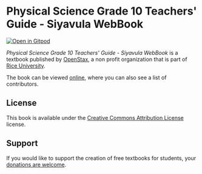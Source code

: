 # Physical Science Grade 10 Teachers' Guide - Siyavula WebBook

[![Open in Gitpod](https://gitpod.io/button/open-in-gitpod.svg)](https://gitpod.io/from-referrer/)

_Physical Science Grade 10 Teachers' Guide - Siyavula WebBook_ is a textbook published by [OpenStax](https://openstax.org/), a non profit organization that is part of [Rice University](https://www.rice.edu/).

The book can be viewed [online](https://github.com/cnx-user-books/cnxbook-physical-science-grade-10-teachers-guide-siyavula-webbook/releases/latest), where you can also see a list of contributors.

## License
This book is available under the [Creative Commons Attribution License](./LICENSE) license.

## Support
If you would like to support the creation of free textbooks for students, your [donations are welcome](https://riceconnect.rice.edu/donation/support-openstax-banner).

